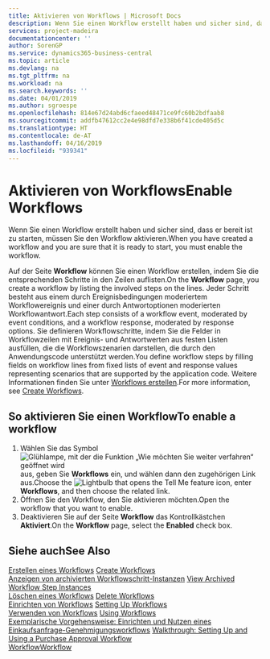 ```yaml
---
title: Aktivieren von Workflows | Microsoft Docs
description: Wenn Sie einen Workflow erstellt haben und sicher sind, dass er bereit ist zu starten, müssen Sie den Workflow aktivieren.
services: project-madeira
documentationcenter: ''
author: SorenGP
ms.service: dynamics365-business-central
ms.topic: article
ms.devlang: na
ms.tgt_pltfrm: na
ms.workload: na
ms.search.keywords: ''
ms.date: 04/01/2019
ms.author: sgroespe
ms.openlocfilehash: 814e67d24abd6cfaeed48471ce9fc60b2bdfaab8
ms.sourcegitcommit: addfb47612cc2e4e98dfd7e338b6f41cde405d5c
ms.translationtype: HT
ms.contentlocale: de-AT
ms.lasthandoff: 04/16/2019
ms.locfileid: "939341"
---
```

# <a name="enable-workflows"></a><span data-ttu-id="dc169-103">Aktivieren von Workflows</span><span class="sxs-lookup"><span data-stu-id="dc169-103">Enable Workflows</span></span>
<span data-ttu-id="dc169-104">Wenn Sie einen Workflow erstellt haben und sicher sind, dass er bereit ist zu starten, müssen Sie den Workflow aktivieren.</span><span class="sxs-lookup"><span data-stu-id="dc169-104">When you have created a workflow and you are sure that it is ready to start, you must enable the workflow.</span></span>  

 <span data-ttu-id="dc169-105">Auf der Seite **Workflow** können Sie einen Workflow erstellen, indem Sie die entsprechenden Schritte in den Zeilen auflisten.</span><span class="sxs-lookup"><span data-stu-id="dc169-105">On the **Workflow** page, you create a workflow by listing the involved steps on the lines.</span></span> <span data-ttu-id="dc169-106">Jeder Schritt besteht aus einem durch Ereignisbedingungen moderiertem Workflowereignis und einer durch Antwortoptionen moderierten Workflowantwort.</span><span class="sxs-lookup"><span data-stu-id="dc169-106">Each step consists of a workflow event, moderated by event conditions, and a workflow response, moderated by response options.</span></span> <span data-ttu-id="dc169-107">Sie definieren Workflowschritte, indem Sie die Felder in Workflowzeilen mit Ereignis- und Antwortwerten aus festen Listen ausfüllen, die die Workflowszenarien darstellen, die durch den Anwendungscode unterstützt werden.</span><span class="sxs-lookup"><span data-stu-id="dc169-107">You define workflow steps by filling fields on workflow lines from fixed lists of event and response values representing scenarios that are supported by the application code.</span></span> <span data-ttu-id="dc169-108">Weitere Informationen finden Sie unter [Workflows erstellen](across-how-to-create-workflows.md).</span><span class="sxs-lookup"><span data-stu-id="dc169-108">For more information, see [Create Workflows](across-how-to-create-workflows.md).</span></span>  

## <a name="to-enable-a-workflow"></a><span data-ttu-id="dc169-109">So aktivieren Sie einen Workflow</span><span class="sxs-lookup"><span data-stu-id="dc169-109">To enable a workflow</span></span>  
1.  <span data-ttu-id="dc169-110">Wählen Sie das Symbol ![Glühlampe, mit der die Funktion „Wie möchten Sie weiter verfahren“ geöffnet wird](media/ui-search/search_small.png "Wie möchten Sie weiter verfahren?") aus, geben Sie **Workflows** ein, und wählen dann den zugehörigen Link aus.</span><span class="sxs-lookup"><span data-stu-id="dc169-110">Choose the ![Lightbulb that opens the Tell Me feature](media/ui-search/search_small.png "Tell me what you want to do") icon, enter **Workflows**, and then choose the related link.</span></span>  
2.  <span data-ttu-id="dc169-111">Öffnen Sie den Workflow, den Sie aktivieren möchten.</span><span class="sxs-lookup"><span data-stu-id="dc169-111">Open the workflow that you want to enable.</span></span>  
3.  <span data-ttu-id="dc169-112">Deaktivieren Sie auf der Seite **Workflow** das Kontrollkästchen **Aktiviert**.</span><span class="sxs-lookup"><span data-stu-id="dc169-112">On the **Workflow** page, select the **Enabled** check box.</span></span>  

## <a name="see-also"></a><span data-ttu-id="dc169-113">Siehe auch</span><span class="sxs-lookup"><span data-stu-id="dc169-113">See Also</span></span>  
 <span data-ttu-id="dc169-114">[Erstellen eines Workflows](across-how-to-create-workflows.md) </span><span class="sxs-lookup"><span data-stu-id="dc169-114">[Create Workflows](across-how-to-create-workflows.md) </span></span>  
 <span data-ttu-id="dc169-115">[Anzeigen von archivierten Workflowschritt-Instanzen](across-how-to-view-archived-workflow-step-instances.md) </span><span class="sxs-lookup"><span data-stu-id="dc169-115">[View Archived Workflow Step Instances](across-how-to-view-archived-workflow-step-instances.md) </span></span>  
 <span data-ttu-id="dc169-116">[Löschen eines Workflows](across-how-to-delete-workflows.md) </span><span class="sxs-lookup"><span data-stu-id="dc169-116">[Delete Workflows](across-how-to-delete-workflows.md) </span></span>  
 <span data-ttu-id="dc169-117">[Einrichten von Workflows](across-set-up-workflows.md) </span><span class="sxs-lookup"><span data-stu-id="dc169-117">[Setting Up Workflows](across-set-up-workflows.md) </span></span>  
 <span data-ttu-id="dc169-118">[Verwenden von Workflows](across-use-workflows.md) </span><span class="sxs-lookup"><span data-stu-id="dc169-118">[Using Workflows](across-use-workflows.md) </span></span>  
 <span data-ttu-id="dc169-119">[Exemplarische Vorgehensweise: Einrichten und Nutzen eines Einkaufsanfrage-Genehmigungsworkflows](walkthrough-setting-up-and-using-a-purchase-approval-workflow.md) </span><span class="sxs-lookup"><span data-stu-id="dc169-119">[Walkthrough: Setting Up and Using a Purchase Approval Workflow](walkthrough-setting-up-and-using-a-purchase-approval-workflow.md) </span></span>  
 [<span data-ttu-id="dc169-120">Workflow</span><span class="sxs-lookup"><span data-stu-id="dc169-120">Workflow</span></span>](across-workflow.md)   
